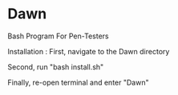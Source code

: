 # Dawn
Bash Program For Pen-Testers

Installation :
First, navigate to the Dawn directory

Second, run "bash install.sh"

Finally, re-open terminal and enter "Dawn"
